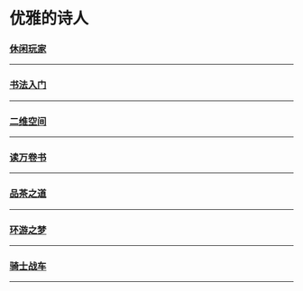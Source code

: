 优雅的诗人
=========

### [休闲玩家](game/index)

---

### [书法入门](handwriting/index)

---

### [二维空间](quadratic-element/index)

---

### [读万卷书](reading/index)

---

### [品茶之道](tea/index)

---

### [环游之梦](trip/index)

---

### [骑士战车](vehicle/index)

---

